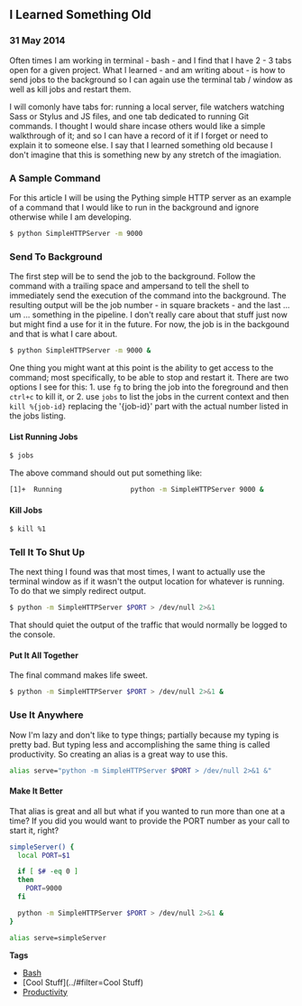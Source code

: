 ## I Learned Something Old
### 31 May 2014

Often times I am working in terminal - bash - and I find that I have 2 - 3 tabs open for a given project. What I learned - and am writing about - is how to send jobs to the background so I can again use the terminal tab / window as well as kill jobs and restart them.

I will comonly have tabs for: running a local server, file watchers watching Sass or Stylus and JS files, and one tab dedicated to running Git commands. I thought I would share incase others would like a simple walkthrough of it; and so I can have a record of it if I forget or need to explain it to someone else. I say that I learned something old because I don't imagine that this is something new by any stretch of the imagiation.

### A Sample Command

For this article I will be using the Pything simple HTTP server as an example of a command that I would like to run in the background and ignore otherwise while I am developing.

```` bash
$ python SimpleHTTPServer -m 9000
````

### Send To Background

The first step will be to send the job to the background. Follow the command with a trailing space and ampersand to tell the shell to immediately send the execution of the command into the background. The resulting output will be the job number - in square brackets - and the last ... um ... something in the pipeline. I don't really care about that stuff just now but might find a use for it in the future. For now, the job is in the backgound and that is what I care about.

```` bash
$ python SimpleHTTPServer -m 9000 &
````

One thing you might want at this point is the ability to get access to the command; most specifically, to be able to stop and restart it. There are two options I see for this: 1. use `fg` to bring the job into the foreground and then `ctrl+c` to kill it, or 2. use `jobs` to list the jobs in the current context and then `kill %{job-id}` replacing the '{job-id}' part with the actual number listed in the jobs listing.

#### List Running Jobs

```` bash
$ jobs
````

The above command should out put something like:

```` bash
[1]+  Running                 python -m SimpleHTTPServer 9000 &
````

#### Kill Jobs

```` bash
$ kill %1
````

### Tell It To Shut Up

The next thing I found was that most times, I want to actually use the terminal window as if it wasn't the output location for whatever is running. To do that we simply redirect output.

```` bash
$ python -m SimpleHTTPServer $PORT > /dev/null 2>&1
````

That should quiet the output of the traffic that would normally be logged to the console.

#### Put It All Together

The final command makes life sweet.

```` bash
$ python -m SimpleHTTPServer $PORT > /dev/null 2>&1 &
````

### Use It Anywhere

Now I'm lazy and don't like to type things; partially because my typing is pretty bad. But typing less and accomplishing the same thing is called productivity. So creating an alias is a great way to use this.

```` bash
alias serve="python -m SimpleHTTPServer $PORT > /dev/null 2>&1 &"
````

#### Make It Better

That alias is great and all but what if you wanted to run more than one at a time? If you did you would want to provide the PORT number as your call to start it, right?

```` bash
simpleServer() {
  local PORT=$1

  if [ $# -eq 0 ]
  then
    PORT=9000
  fi

  python -m SimpleHTTPServer $PORT > /dev/null 2>&1 &
}

alias serve=simpleServer
````

**Tags**

  * [Bash](../#filter=Bash)
  * [Cool Stuff](../#filter=Cool Stuff)
  * [Productivity](../#filter=Productivity)
